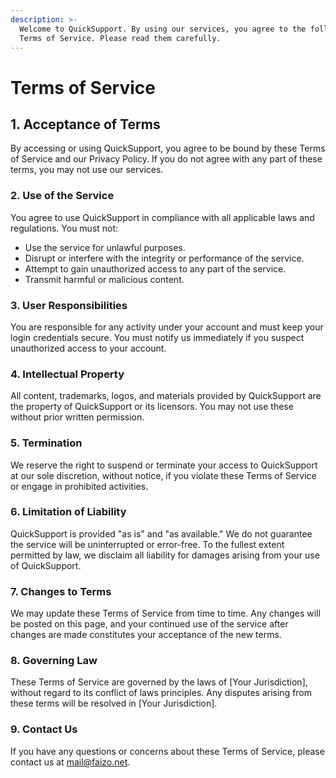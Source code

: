 ```yaml
---
description: >-
  Welcome to QuickSupport. By using our services, you agree to the following
  Terms of Service. Please read them carefully.
---
```


# Terms of Service

## 1. Acceptance of Terms

By accessing or using QuickSupport, you agree to be bound by these Terms of Service and our Privacy Policy. If you do not agree with any part of these terms, you may not use our services.

### 2. Use of the Service

You agree to use QuickSupport in compliance with all applicable laws and regulations. You must not:

* Use the service for unlawful purposes.
* Disrupt or interfere with the integrity or performance of the service.
* Attempt to gain unauthorized access to any part of the service.
* Transmit harmful or malicious content.

### 3. User Responsibilities

You are responsible for any activity under your account and must keep your login credentials secure. You must notify us immediately if you suspect unauthorized access to your account.

### 4. Intellectual Property

All content, trademarks, logos, and materials provided by QuickSupport are the property of QuickSupport or its licensors. You may not use these without prior written permission.

### 5. Termination

We reserve the right to suspend or terminate your access to QuickSupport at our sole discretion, without notice, if you violate these Terms of Service or engage in prohibited activities.

### 6. Limitation of Liability

QuickSupport is provided "as is" and "as available." We do not guarantee the service will be uninterrupted or error-free. To the fullest extent permitted by law, we disclaim all liability for damages arising from your use of QuickSupport.

### 7. Changes to Terms

We may update these Terms of Service from time to time. Any changes will be posted on this page, and your continued use of the service after changes are made constitutes your acceptance of the new terms.

### 8. Governing Law

These Terms of Service are governed by the laws of \[Your Jurisdiction], without regard to its conflict of laws principles. Any disputes arising from these terms will be resolved in \[Your Jurisdiction].

### 9. Contact Us

If you have any questions or concerns about these Terms of Service, please contact us at  [mail@faizo.net](mailto:mail@faizo.net).
